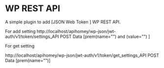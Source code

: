 # WP REST API

A simple plugin to add [JSON Web Token ] WP REST API.

For add setting 
http://localhost/apihomey/wp-json/jwt-auth/v1/token/settings_API 
POST Data [prem(name="") and (value="") ]

For get setting 

http://localhost/apihomey/wp-json/jwt-auth/v1/token/get_settings_API
POST Data [prem(name="")]

